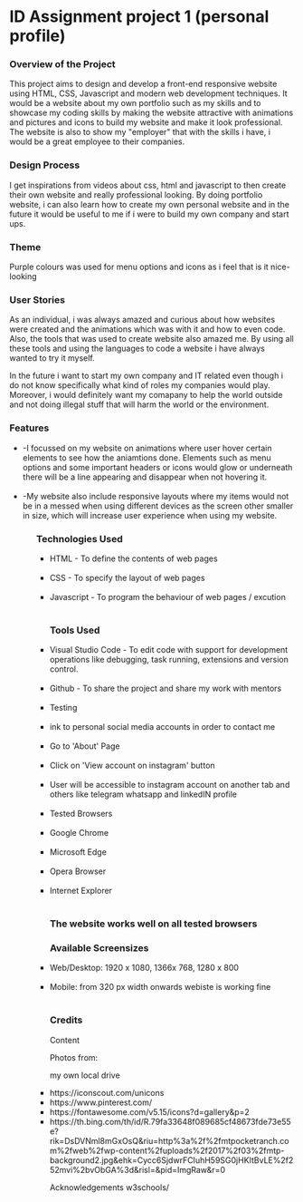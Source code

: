 # ID Assignment project 1 (personal profile)

<h3>Overview of the Project</h3>
<p>This project aims to design and develop a front-end responsive website using HTML, CSS, Javascript and modern web development techniques. It would be a website about my own portfolio such as my skills and to showcase my coding skills by making the website attractive with animations and pictures and icons to build my website and make it look professional. The website is also to show my "employer" that with the skills i have, i would be a great employee to their companies.<p>

<h3>Design Process</h3>
I get inspirations from videos about css, html and javascript to then create their own website and really professional looking. By doing portfolio website, i can also learn how to create my own personal website and in the future it would be useful to me if i were to build my own company and start ups.

<h3>Theme</h3>
Purple colours was used for menu options and icons as i feel that is it nice-looking

<h3>User Stories</h3>
<p>As an individual, i was always amazed and curious about how websites were created and the animations which was with it and how to even code. Also, the tools that was used to create website also amazed me. By using all these tools and using the languages to code a website i have always wanted to try it myself.</p>

In the future i want to start my own company and IT related even though i do not know specifically what kind of roles my companies would play. Moreover, i would definitely want my comapany to help the world outside and not doing illegal stuff that will harm the world or the environment.


<h3>Features</h3>
<ul>

<li> -I focussed on my website on animations where user hover certain elements to see how the aniamtions done. Elements such as menu options and some important headers or icons would glow or underneath there will be a line appearing and disappear when not hovering it. </li><br>
<li>-My website also include responsive layouts where my items would not be in a messed when using different devices as the screen other smaller in size, which will increase user experience when using my website.</li> 
<ul>



<h3>Technologies Used</h3>
<ul>
<li>HTML - To define the contents of web pages</li><br>
<li>CSS - To specify the layout of web pages</li><br>
<li>Javascript - To program the behaviour of web pages / excution </li><br>
<h3>Tools Used</h3>
<li>Visual Studio Code - To edit code with support for development operations like debugging, task running, extensions and version control.</li><br>
<li>Github - To share the project and share my work with mentors</li><br>
<li>Testing</li><br>
<li>ink to personal social media accounts in order to contact me</li><br>
<li>Go to 'About' Page</li><br>
<li>Click on 'View account on instagram' button</li><br>
<li>User will be accessible to instagram account on another tab and others like telegram whatsapp and linkedIN profile</li><br>
<li>Tested Browsers</li><br>
<li>Google Chrome</li><br>
<li>Microsoft Edge</li><br>
<li>Opera Browser</li><br>
<li>Internet Explorer</li><br>
<h3>The website works well on all tested browsers</h3>

<h3>Available Screensizes</h3>
<li>Web/Desktop: 1920 x 1080, 1366x 768, 1280 x 800</li><br>
<li>Mobile: from 320 px width onwards webiste is working fine</li> <br>
<h3>Credits</h3>
Content

Photos from:

my own local drive
<li>https://iconscout.com/unicons</li>
<li>https://www.pinterest.com/</li>
<li>https://fontawesome.com/v5.15/icons?d=gallery&p=2</li>
<li>https://th.bing.com/th/id/R.79fa33648f089685cf48673fde73e55e?rik=DsDVNml8mGxOsQ&riu=http%3a%2f%2fmtpocketranch.com%2fweb%2fwp-content%2fuploads%2f2017%2f03%2fmtp-background2.jpg&ehk=Cycc6SjdwrFCIuhH59SG0jHKItBvLE%2f252mvi%2bvObGA%3d&risl=&pid=ImgRaw&r=0</li>


Acknowledgements
w3schools/

